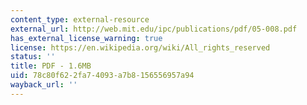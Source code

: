 ```yaml
---
content_type: external-resource
external_url: http://web.mit.edu/ipc/publications/pdf/05-008.pdf
has_external_license_warning: true
license: https://en.wikipedia.org/wiki/All_rights_reserved
status: ''
title: PDF - 1.6MB
uid: 78c80f62-2fa7-4093-a7b8-156556957a94
wayback_url: ''
---
```

